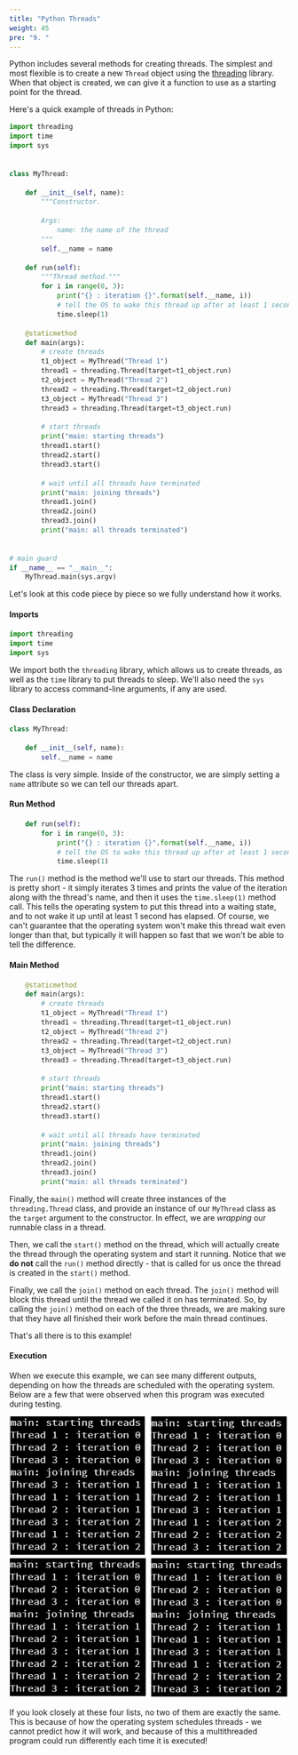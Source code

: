 ```yaml
---
title: "Python Threads"
weight: 45
pre: "9. "
---
```

Python includes several methods for creating threads. The simplest and most flexible is to create a new `Thread` object using the [threading](https://docs.python.org/3/library/threading.html) library. When that object is created, we can give it a function to use as a starting point for the thread.  

Here's a quick example of threads in Python:

```python
import threading
import time
import sys


class MyThread:

    def __init__(self, name):
        """Constructor.
        
        Args:
            name: the name of the thread
        """
        self.__name = name

    def run(self):
        """Thread method."""
        for i in range(0, 3):
            print("{} : iteration {}".format(self.__name, i))
            # tell the OS to wake this thread up after at least 1 second
            time.sleep(1)
            
    @staticmethod
    def main(args):
        # create threads
        t1_object = MyThread("Thread 1")
        thread1 = threading.Thread(target=t1_object.run)
        t2_object = MyThread("Thread 2")
        thread2 = threading.Thread(target=t2_object.run)
        t3_object = MyThread("Thread 3")
        thread3 = threading.Thread(target=t3_object.run)
        
        # start threads
        print("main: starting threads")
        thread1.start()
        thread2.start()
        thread3.start()
        
        # wait until all threads have terminated
        print("main: joining threads")
        thread1.join()
        thread2.join()
        thread3.join()
        print("main: all threads terminated")
                  
                  
# main guard
if __name__ == "__main__":
    MyThread.main(sys.argv)

```

Let's look at this code piece by piece so we fully understand how it works.

#### Imports

```python
import threading
import time
import sys
```

We import both the `threading` library, which allows us to create threads, as well as the `time` library to put threads to sleep. We'll also need the `sys` library to access command-line arguments, if any are used. 

#### Class Declaration

```python
class MyThread:

    def __init__(self, name):
        self.__name = name
```

The class is very simple. Inside of the constructor, we are simply setting a `name` attribute so we can tell our threads apart.

#### Run Method

```python
    def run(self):
        for i in range(0, 3):
            print("{} : iteration {}".format(self.__name, i))
            # tell the OS to wake this thread up after at least 1 second
            time.sleep(1)
```

The `run()` method is the method we'll use to start our threads. This method is pretty short - it simply iterates 3 times and prints the value of the iteration along with the thread's name, and then it uses the `time.sleep(1)` method call. This tells the operating system to put this thread into a waiting state, and to not wake it up until at least 1 second has elapsed. Of course, we can't guarantee that the operating system won't make this thread wait even longer than that, but typically it will happen so fast that we won't be able to tell the difference. 

#### Main Method

```python
    @staticmethod
    def main(args):
        # create threads
        t1_object = MyThread("Thread 1")
        thread1 = threading.Thread(target=t1_object.run)
        t2_object = MyThread("Thread 2")
        thread2 = threading.Thread(target=t2_object.run)
        t3_object = MyThread("Thread 3")
        thread3 = threading.Thread(target=t3_object.run)
        
        # start threads
        print("main: starting threads")
        thread1.start()
        thread2.start()
        thread3.start()
        
        # wait until all threads have terminated
        print("main: joining threads")
        thread1.join()
        thread2.join()
        thread3.join()
        print("main: all threads terminated")
```

Finally, the `main()` method will create three instances of the `threading.Thread` class, and provide an instance of our `MyThread` class as the `target` argument to the constructor. In effect, we are _wrapping_ our runnable class in a thread. 

Then, we call the `start()` method on the thread, which will actually create the thread through the operating system and start it running. Notice that we **do not** call the `run()` method directly - that is called for us once the thread is created in the `start()` method. 

Finally, we call the `join()` method on each thread. The `join()` method will block this thread until the thread we called it on has terminated. So, by calling the `join()` method on each of the three threads, we are making sure that they have all finished their work before the main thread continues.

That's all there is to this example!

#### Execution

When we execute this example, we can see many different outputs, depending on how the threads are scheduled with the operating system. Below are a few that were observed when this program was executed during testing.

![Python Threads](/images/10/python_thread.png)

If you look closely at these four lists, no two of them are exactly the same. This is because of how the operating system schedules threads - we cannot predict how it will work, and because of this a multithreaded program could run differently each time it is executed!
